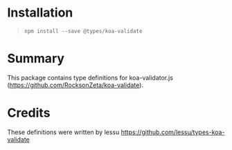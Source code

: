 # Installation
> `npm install --save @types/koa-validate`

# Summary
This package contains type definitions for koa-validator.js (https://github.com/RocksonZeta/koa-validate).

# Credits
These definitions were written by lessu <https://github.com/lessu/types-koa-validate>